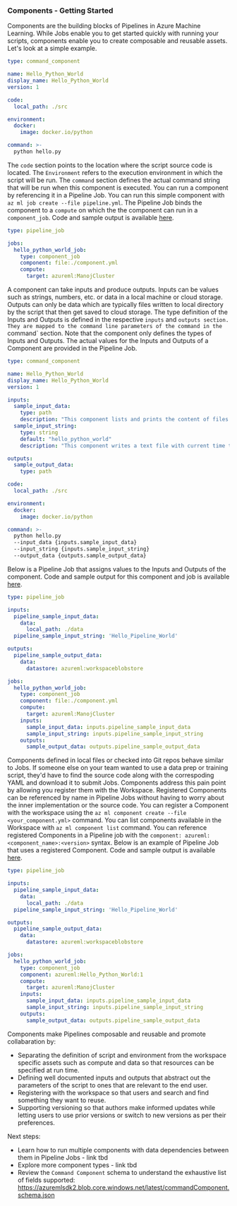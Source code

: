 
### Components - Getting Started

Components are the building blocks of Pipelines in Azure Machine Learning. While Jobs enable you to get started quickly with running your scripts, components enable you to create composable and reusable assets. Let's look at a simple example.

```yaml
type: command_component

name: Hello_Python_World
display_name: Hello_Python_World
version: 1

code:
  local_path: ./src

environment:
  docker:
    image: docker.io/python

command: >-
  python hello.py
```

The `code` section points to the location where the script source code is located. The `Environment` refers to the execution environment in which the script will be run. The `command` section defines the actual command string that will be run when this component is executed. You can run a component by referencing it in a Pipeline Job. You can run this simple component with `az ml job create --file pipeline.yml`. The Pipeline Job binds the component to a `compute` on which the the component can run in a `component_job`. Code and sample output is available [here](../samples/2a_basic_component).

```yaml
type: pipeline_job

jobs:
  hello_python_world_job:
    type: component_job
    component: file:./component.yml
    compute:
      target: azureml:ManojCluster
```

A component can take inputs and produce outputs. Inputs can be values such as strings, numbers, etc. or data in a local machine or cloud storage. Outputs can only be data which are typically files written to local directory by the script that then get saved to cloud storage. The type definition of the Inputs and Outputs is defined in the respective `inputs` and `outputs section. They are mapped to the command line parameters of the command in the `command` section. Note that the component only defines the types of Inputs and Outputs. The actual values for the Inputs and Outputs of a Component are provided in the Pipeline Job.

```yaml
type: command_component

name: Hello_Python_World
display_name: Hello_Python_World
version: 1

inputs:
  sample_input_data:
    type: path
    description: "This component lists and prints the content of files in this folder"
  sample_input_string:
    type: string
    default: "hello_python_world"
    description: "This component writes a text file with current time to this folder"

outputs:
  sample_output_data:
    type: path

code:
  local_path: ./src

environment:
  docker:
    image: docker.io/python

command: >-
  python hello.py
  --input_data {inputs.sample_input_data}
  --input_string {inputs.sample_input_string}
  --output_data {outputs.sample_output_data}

```

Below is a Pipeline Job that assigns values to the Inputs and Outputs of the component. Code and sample output for this component and job is available [here](../samples/2b_component_with_input_output).


```yaml
type: pipeline_job

inputs:
  pipeline_sample_input_data:
    data:
      local_path: ./data
  pipeline_sample_input_string: 'Hello_Pipeline_World'

outputs:
  pipeline_sample_output_data:
    data:
      datastore: azureml:workspaceblobstore

jobs:
  hello_python_world_job:
    type: component_job
    component: file:./component.yml
    compute:
      target: azureml:ManojCluster
    inputs:
      sample_input_data: inputs.pipeline_sample_input_data
      sample_input_string: inputs.pipeline_sample_input_string
    outputs:
      sample_output_data: outputs.pipeline_sample_output_data
```

Components defined in local files or checked into Git repos behave similar to Jobs. If someone else on your team wanted to use a data prep or training script, they'd have to find the source code along with the correspoding YAML and download it to submit Jobs. Components address this pain point by allowing you register them with the Workspace. Registered Components can be referenced by name in Pipeline Jobs without having to worry about the inner implementation or the source code. You can register a Component with the workspace using the `az ml component create --file <your_component.yml>` command. You can list components available in the Workspace with `az ml component list` command. You can reference registered Components in a Pipeline job with the `component: azureml:<component_name>:<version>` syntax. Below is an example of Pipeline Job that uses a registered Component. Code and sample output is available [here](..//samples/2c_registered_component).

```yaml
type: pipeline_job

inputs:
  pipeline_sample_input_data:
    data:
      local_path: ./data
  pipeline_sample_input_string: 'Hello_Pipeline_World'

outputs:
  pipeline_sample_output_data:
    data:
      datastore: azureml:workspaceblobstore

jobs:
  hello_python_world_job:
    type: component_job
    component: azureml:Hello_Python_World:1
    compute:
      target: azureml:ManojCluster
    inputs:
      sample_input_data: inputs.pipeline_sample_input_data
      sample_input_string: inputs.pipeline_sample_input_string
    outputs:
      sample_output_data: outputs.pipeline_sample_output_data
```

Components make Pipelines composable and reusable and promote collabaration by:
* Separating the definition of script and environment from the workspace specific assets such as compute and data so that resources can be specified at run time.
* Defining well documented inputs and outputs that abstract out the parameters of the script to ones that are relevant to the end user.
* Registering with the workspace so that users and search and find something they want to reuse.
* Supporting versioning so that authors make informed updates while letting users to use prior versions or switch to new versions as per their preferences.

Next steps:
* Learn how to run multiple components with data dependencies between them in Pipeline Jobs - link tbd
* Explore more component types - link tbd
* Review the `Command Component` schema to understand the exhaustive list of fields supported: https://azuremlsdk2.blob.core.windows.net/latest/commandComponent.schema.json




